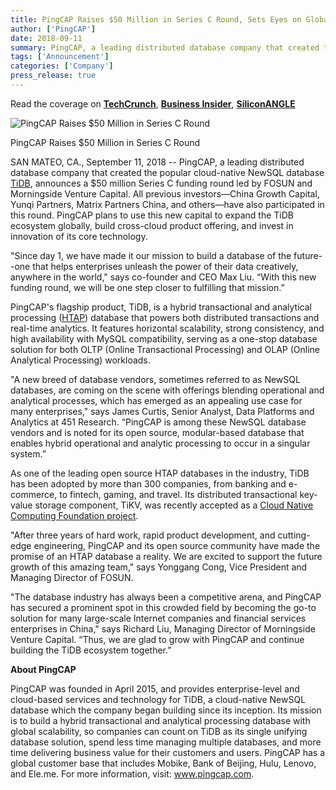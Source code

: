 ```yaml
---
title: PingCAP Raises $50 Million in Series C Round, Sets Eyes on Global Expansion, Cross-Cloud Offering, and More Core Technology Investment
author: ['PingCAP']
date: 2018-09-11
summary: PingCAP, a leading distributed database company that created the popular cloud-native NewSQL database TiDB, announces a $50 million Series C funding round led by FOSUN and Morningside Venture Capital. All previous investors—China Growth Capital, Yunqi Partners, Matrix Partners China, and others—have also participated in this round. PingCAP plans to use this new capital to expand the TiDB ecosystem globally, build cross-cloud product offering, and invest in innovation of its core technology.
tags: ['Announcement']
categories: ['Company']
press_release: true
---
```


Read the coverage on [**TechCrunch**](https://techcrunch.com/2018/09/11/tidb-developer-pingcap-wants-to-expand-in-north-america-after-raising-50m-series-c/), [**Business Insider**](https://markets.businessinsider.com/news/stocks/pingcap-raises-50-million-in-series-c-round-1027525459), [**SiliconANGLE**](https://siliconangle.com/2018/09/11/newsql-startup-pingcap-raises-50m-expand-tidb-ecosystem/)

![PingCAP Raises $50 Million in Series C Round](media/series-c-announcement.png)
<div class="caption-center">PingCAP Raises $50 Million in Series C Round</div>

SAN MATEO, CA., September 11, 2018 -- PingCAP, a leading distributed database company that created the popular cloud-native NewSQL database [TiDB](https://github.com/pingcap/tidb), announces a $50 million Series C funding round led by FOSUN and Morningside Venture Capital. All previous investors—China Growth Capital, Yunqi Partners, Matrix Partners China, and others—have also participated in this round. PingCAP plans to use this new capital to expand the TiDB ecosystem globally, build cross-cloud product offering, and invest in innovation of its core technology.

"Since day 1, we have made it our mission to build a database of the future--one that helps enterprises unleash the power of their data creatively, anywhere in the world," says co-founder and CEO Max Liu. “With this new funding round, we will be one step closer to fulfilling that mission.”

PingCAP's flagship product, TiDB, is a hybrid transactional and analytical processing ([HTAP](https://en.wikipedia.org/wiki/Hybrid_transactional/analytical_processing_(HTAP))) database that powers both distributed transactions and real-time analytics. It features horizontal scalability, strong consistency, and high availability with MySQL compatibility, serving as a one-stop database solution for both OLTP (Online Transactional Processing) and OLAP (Online Analytical Processing) workloads.

"A new breed of database vendors, sometimes referred to as NewSQL databases, are coming on the scene with offerings blending operational and analytical processes, which has emerged as an appealing use case for many enterprises," says James Curtis, Senior Analyst, Data Platforms and Analytics at 451 Research. “PingCAP is among these NewSQL database vendors and is noted for its open source, modular-based database that enables hybrid operational and analytic processing to occur in a singular system.”

As one of the leading open source HTAP databases in the industry, TiDB has been adopted by more than 300 companies, from banking and e-commerce, to fintech, gaming, and travel. Its distributed transactional key-value storage component, TiKV, was recently accepted as a [Cloud Native Computing Foundation project](https://www.cncf.io/blog/2018/08/28/cncf-to-host-tikv-in-the-sandbox/).

"After three years of hard work, rapid product development, and cutting-edge engineering, PingCAP and its open source community have made the promise of an HTAP database a reality. We are excited to support the future growth of this amazing team," says Yonggang Cong, Vice President and Managing Director of FOSUN.

"The database industry has always been a competitive arena, and PingCAP has secured a prominent spot in this crowded field by becoming the go-to solution for many large-scale Internet companies and financial services enterprises in China," says Richard Liu, Managing Director of Morningside Venture Capital. “Thus, we are glad to grow with PingCAP and continue building the TiDB ecosystem together.”

**About PingCAP**

PingCAP was founded in April 2015, and provides enterprise-level and cloud-based services and technology for TiDB, a cloud-native NewSQL database which the company began building since its inception. Its mission is to build a hybrid transactional and analytical processing database with global scalability, so companies can count on TiDB as its single unifying database solution, spend less time managing multiple databases, and more time delivering business value for their customers and users. PingCAP has a global customer base that includes Mobike, Bank of Beijing, Hulu, Lenovo, and Ele.me. For more information, visit: www.pingcap.com.
